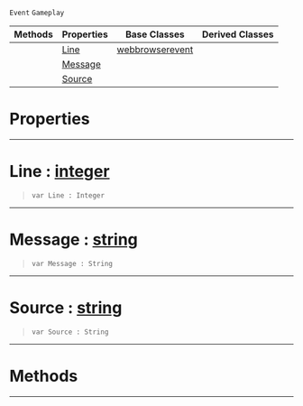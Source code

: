  `Event` `Gameplay`



|Methods|Properties|Base Classes|Derived Classes|
|---|---|---|---|
| |[ Line](https://github.com/ZilchEngine/ZilchDocs/blob/master/code_reference/class_reference/webbrowserconsoleevent.markdown#line-zero-engine-documen)|[webbrowserevent](https://github.com/ZilchEngine/ZilchDocs/blob/master/code_reference/class_reference/webbrowserevent.markdown)| |
| |[ Message](https://github.com/ZilchEngine/ZilchDocs/blob/master/code_reference/class_reference/webbrowserconsoleevent.markdown#message-zero-engine-docu)| | |
| |[ Source](https://github.com/ZilchEngine/ZilchDocs/blob/master/code_reference/class_reference/webbrowserconsoleevent.markdown#source-zero-engine-docum)| | |


 #  Properties


---  
 #  Line : [integer](https://github.com/ZilchEngine/ZilchDocs/blob/master/code_reference/nada_base_types/integer.markdown)

> 
> ``` lang=cpp, name=Nada
> var Line : Integer


---  
 #  Message : [string](https://github.com/ZilchEngine/ZilchDocs/blob/master/code_reference/nada_base_types/string.markdown)

> 
> ``` lang=cpp, name=Nada
> var Message : String


---  
 #  Source : [string](https://github.com/ZilchEngine/ZilchDocs/blob/master/code_reference/nada_base_types/string.markdown)

> 
> ``` lang=cpp, name=Nada
> var Source : String


---  
 #  Methods


---  
 

 